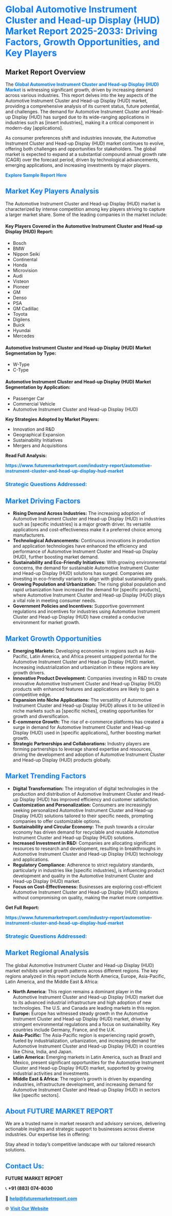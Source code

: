 <h1 style="color: #007BFF;">Global Automotive Instrument Cluster and Head-up Display (HUD) Market Report 2025-2033: Driving Factors, Growth Opportunities, and Key Players</h1>

<section id="overview">
<h2>Market Report Overview</h2>
<p>The <a href="https://www.futuremarketreport.com/industry-report/automotive-instrument-cluster-and-head-up-display-hud-market" style="color: #007BFF; text-decoration: none;"><strong>Global Automotive Instrument Cluster and Head-up Display (HUD) Market</strong></a> is witnessing significant growth, driven by increasing demand across various industries. This report delves into the key aspects of the Automotive Instrument Cluster and Head-up Display (HUD) market, providing a comprehensive analysis of its current status, future potential, and challenges. The demand for Automotive Instrument Cluster and Head-up Display (HUD) has surged due to its wide-ranging applications in industries such as [insert industries], making it a critical component in modern-day [applications].</p>
<p>As consumer preferences shift and industries innovate, the Automotive Instrument Cluster and Head-up Display (HUD) market continues to evolve, offering both challenges and opportunities for stakeholders. The global market is expected to expand at a substantial compound annual growth rate (CAGR) over the forecast period, driven by technological advancements, emerging applications, and increasing investments by major players.</p>
</section>

<section id="overview">
<p><a href="https://www.futuremarketreport.com/request-sample/reportId=127659" style="color: #007BFF; text-decoration: none;"><strong>Explore Sample Report Here</strong></a></p>
</section>

<section id="key-players">
<h2 style="color: #007BFF;">Market Key Players Analysis</h2>
<p>The Automotive Instrument Cluster and Head-up Display (HUD) market is characterized by intense competition among key players striving to capture a larger market share. Some of the leading companies in the market include:</p>
<h4>Key Players Covered in the Automotive Instrument Cluster and Head-up Display (HUD) Report:</h4>
<ul><li>Bosch</li><li>BMW</li><li>Nippon Seiki</li><li>Continental</li><li>Honda</li><li>Microvision</li><li>Audi</li><li>Visteon</li><li>Pioneer</li><li>GM</li><li>Denso</li><li>PSA</li><li>GM Cadillac</li><li>Toyota</li><li>Digilens</li><li>Buick</li><li>Hyundai</li><li>Mercedes</li></ul>
<h4>Automotive Instrument Cluster and Head-up Display (HUD) Market Segmentation by Type:</h4>
<ul><li>W-Type</li><li>C-Type</li></ul>

<h4>Automotive Instrument Cluster and Head-up Display (HUD) Market Segmentation by Application:</h4>
<ul><li>Passenger Car</li><li>Commercial Vehicle</li><li>Automotive Instrument Cluster and Head-up Display (HUD)</li></ul>
<p><strong>Key Strategies Adopted by Market Players:</strong></p>
<ul>
<li>Innovation and R&D</li>
<li>Geographical Expansion</li>
<li>Sustainability Initiatives</li>
<li>Mergers and Acquisitions</li>
</ul>
</section>

<section>
<p><strong>Read Full Analysis: </strong></p><a href="https://www.futuremarketreport.com/industry-report/automotive-instrument-cluster-and-head-up-display-hud-market" style="color: #007BFF; text-decoration: none;"><strong>https://www.futuremarketreport.com/industry-report/automotive-instrument-cluster-and-head-up-display-hud-market</strong></a>
<h3 style="color: #007BFF;">Strategic Questions Addressed:</h3>
</section>

<section id="driving-factors">
<h2 style="color: #007BFF;">Market Driving Factors</h2>
<ul>
<li><strong>Rising Demand Across Industries:</strong> The increasing adoption of Automotive Instrument Cluster and Head-up Display (HUD) in industries such as [specific industries] is a major growth driver. Its versatile applications and cost-effectiveness make it a preferred choice among manufacturers.</li>
<li><strong>Technological Advancements:</strong> Continuous innovations in production and application technologies have enhanced the efficiency and performance of Automotive Instrument Cluster and Head-up Display (HUD), further boosting market demand.</li>
<li><strong>Sustainability and Eco-Friendly Initiatives:</strong> With growing environmental concerns, the demand for sustainable Automotive Instrument Cluster and Head-up Display (HUD) solutions has surged. Companies are investing in eco-friendly variants to align with global sustainability goals.</li>
<li><strong>Growing Population and Urbanization:</strong> The rising global population and rapid urbanization have increased the demand for [specific products], where Automotive Instrument Cluster and Head-up Display (HUD) plays a vital role in meeting consumer needs.</li>
<li><strong>Government Policies and Incentives:</strong> Supportive government regulations and incentives for industries using Automotive Instrument Cluster and Head-up Display (HUD) have created a conducive environment for market growth.</li>
</ul>
</section>

<section id="growth-opportunities">
<h2 style="color: #007BFF;">Market Growth Opportunities</h2>
<ul>
<li><strong>Emerging Markets:</strong> Developing economies in regions such as Asia-Pacific, Latin America, and Africa present untapped potential for the Automotive Instrument Cluster and Head-up Display (HUD) market. Increasing industrialization and urbanization in these regions are key growth drivers.</li>
<li><strong>Innovative Product Development:</strong> Companies investing in R&D to create innovative Automotive Instrument Cluster and Head-up Display (HUD) products with enhanced features and applications are likely to gain a competitive edge.</li>
<li><strong>Expansion into Niche Applications:</strong> The versatility of Automotive Instrument Cluster and Head-up Display (HUD) allows it to be utilized in niche markets such as [specific niches], creating opportunities for growth and diversification.</li>
<li><strong>E-commerce Growth:</strong> The rise of e-commerce platforms has created a surge in demand for Automotive Instrument Cluster and Head-up Display (HUD) used in [specific applications], further boosting market growth.</li>
<li><strong>Strategic Partnerships and Collaborations:</strong> Industry players are forming partnerships to leverage shared expertise and resources, driving the development and adoption of Automotive Instrument Cluster and Head-up Display (HUD) products globally.</li>
</ul>
</section>

<section id="trending-factors">
<h2 style="color: #007BFF;">Market Trending Factors</h2>
<ul>
<li><strong>Digital Transformation:</strong> The integration of digital technologies in the production and distribution of Automotive Instrument Cluster and Head-up Display (HUD) has improved efficiency and customer satisfaction.</li>
<li><strong>Customization and Personalization:</strong> Consumers are increasingly seeking personalized Automotive Instrument Cluster and Head-up Display (HUD) solutions tailored to their specific needs, prompting companies to offer customizable options.</li>
<li><strong>Sustainability and Circular Economy:</strong> The push towards a circular economy has driven demand for recyclable and reusable Automotive Instrument Cluster and Head-up Display (HUD) solutions.</li>
<li><strong>Increased Investment in R&D:</strong> Companies are allocating significant resources to research and development, resulting in breakthroughs in Automotive Instrument Cluster and Head-up Display (HUD) technology and applications.</li>
<li><strong>Regulatory Compliance:</strong> Adherence to strict regulatory standards, particularly in industries like [specific industries], is influencing product development and quality in the Automotive Instrument Cluster and Head-up Display (HUD) market.</li>
<li><strong>Focus on Cost-Effectiveness:</strong> Businesses are exploring cost-efficient Automotive Instrument Cluster and Head-up Display (HUD) solutions without compromising on quality, making the market more competitive.</li>
</ul>
</section>

<section>
<p><strong>Get Full Report: </strong></p><a href="https://www.futuremarketreport.com/industry-report/automotive-instrument-cluster-and-head-up-display-hud-market" style="color: #007BFF; text-decoration: none;"><strong>https://www.futuremarketreport.com/industry-report/automotive-instrument-cluster-and-head-up-display-hud-market</strong></a>
<h3 style="color: #007BFF;">Strategic Questions Addressed:</h3>
</section>


<section id="regional-analysis">
<h2 style="color: #007BFF;">Market Regional Analysis</h2>
<p>The global Automotive Instrument Cluster and Head-up Display (HUD) market exhibits varied growth patterns across different regions. The key regions analyzed in this report include North America, Europe, Asia-Pacific, Latin America, and the Middle East & Africa:</p>
<ul>
<li><strong>North America:</strong> This region remains a dominant player in the Automotive Instrument Cluster and Head-up Display (HUD) market due to its advanced industrial infrastructure and high adoption of new technologies. The U.S. and Canada are leading markets in this region.</li>
<li><strong>Europe:</strong> Europe has witnessed steady growth in the Automotive Instrument Cluster and Head-up Display (HUD) market, driven by stringent environmental regulations and a focus on sustainability. Key countries include Germany, France, and the U.K.</li>
<li><strong>Asia-Pacific:</strong> The Asia-Pacific region is experiencing rapid growth, fueled by industrialization, urbanization, and increasing demand for Automotive Instrument Cluster and Head-up Display (HUD) in countries like China, India, and Japan.</li>
<li><strong>Latin America:</strong> Emerging markets in Latin America, such as Brazil and Mexico, present significant opportunities for the Automotive Instrument Cluster and Head-up Display (HUD) market, supported by growing industrial activities and investments.</li>
<li><strong>Middle East & Africa:</strong> The region’s growth is driven by expanding industries, infrastructure development, and increasing demand for Automotive Instrument Cluster and Head-up Display (HUD) in sectors like [specific sectors].</li>
</ul>
</section>

<footer>
<h2 style="color: #007BFF;">About FUTURE MARKET REPORT</h2>
<p>We are a trusted name in market research and advisory services, delivering actionable insights and strategic support to businesses across diverse industries. Our expertise lies in offering:</p>

<p>Stay ahead in today’s competitive landscape with our tailored research solutions.</p>

<h2 style="color: #007BFF;">Contact Us:</h2>
<p><strong>FUTURE MARKET REPORT</strong></p>
<p>📞 <strong>+91 (883) 074-8030</strong></p>
<p>📧 <strong><a href="mailto:help@futuremarketreport.com" style="color: #007BFF;">help@futuremarketreport.com</a></strong></p>
<p>🌐 <strong><a href="https://www.futuremarketreport.com/" style="color: #007BFF;">Visit Our Website</a></strong></p>
</footer>